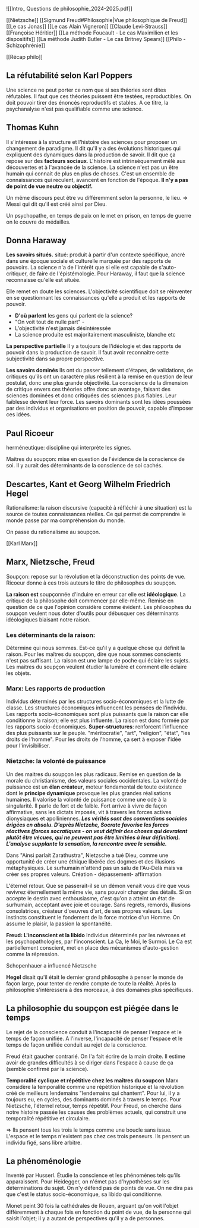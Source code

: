 ![[Intro_ Questions de philosophie_2024-2025.pdf]]

[[Nietzsche]]
[[Sigmund Freud#Philosophie|Vue philosophique de Freud]]
[[Le cas Jonas]]
[[Le cas Alain Vigneron]]
[[Claude Levi-Strauss]]
[[Françoise Héritier]]
[[La méthode Foucault - Le cas Maximilien et les dispositifs]]
[[La méthode Judith Butler - Le cas Britney Spears]]
[[Philo - Schizophrénie]]

[[Récap philo]]

## La réfutabilité selon Karl Poppers

Une science ne peut porter ce nom que si ses théories sont dites réfutables.
Il faut que ces théories puissent être testées, reproductibles. On doit pouvoir tirer des énoncés reproductifs et stables.
A ce titre, la psychanalyse n'est pas qualifiable comme une science.


## Thomas Kuhn

Il s'intéresse à la structure et l'histoire des sciences pour proposer un changement de paradigme.
Il dit qu'il y a des évolutions historiques qui expliquent des dynamiques dans la production de savoir. Il dit que ça repose sur des **facteurs sociaux**. L'histoire est intrinsèquement mêlé aux découvertes et à l'avancée de la science.
La science n'est pas un être humain qui connait de plus en plus de choses. 
C'est un ensemble de connaissances qui reculent, avancent en fonction de l'époque.
**Il n'y a pas de point de vue neutre ou objectif.**



Un même discours peut être vu différemment selon la personne, le lieu.
=> Messi qui dit qu'il est créé ainsi par Dieu.

Un psychopathe, en temps de paix on le met en prison, en temps de guerre on le couvre de médailles.


## Donna Haraway

**Les savoirs situés.**
situé: produit à partir d'un contexte spécifique, ancré dans une époque sociale et culturelle marquée par des rapports de pouvoirs. La science n'a de l'intérêt que si elle est capable de s'auto-critiquer, de faire de l'épistémologie. Pour Haraway, il faut que la science reconnaisse qu'elle est située.

Elle remet en doute les sciences. L'objectivité scientifique doit se réinventer en se questionnant les connaissances qu'elle a produit et les rapports de pouvoir. 
- **D'où parlent** les gens qui parlent de la science?
- "On voit tout de nulle part" - 
- L'objectivité n'est jamais désintéressée
- La science produite est majoritairement masculiniste, blanche etc

**La perspective partielle**
Il y a toujours de l'idéologie et des rapports de pouvoir dans la production de savoir. Il faut avoir reconnaitre cette subjectivité dans sa propre perspective.

**Les savoirs dominés**
Ils ont du passer tellement d'étapes, de validations, de critiques qu'ils ont un caractère plus résilient à la remise en question de leur postulat, donc une plus grande objectivité. La conscience de la dimension de critique envers ces théories offre donc un avantage, faisant des sciences dominées et donc critiquées des sciences plus fiables. Leur faiblesse devient leur force.
Les savoirs dominants sont les idées poussées par des individus et organisations en position de pouvoir, capable d'imposer ces idées.


## Paul Ricoeur

herméneutique: discipline qui interprète les signes.

Maitres du soupçon: mise en question de l'évidence de la conscience de soi.
Il y aurait des déterminants de la conscience de soi cachés.

## Descartes, Kant et Georg Wilhelm Friedrich Hegel
Rationalisme: la raison discursive (capacité à réfléchir à une situation) est la source de toutes connaissances réelles. Ce qui permet de comprendre le monde passe par ma compréhension du monde.



On passe du rationalisme au soupçon.

[[Karl Marx]]
## Marx, Nietzsche, Freud
Soupçon: repose sur la révolution et la déconstruction des points de vue.
Ricoeur donne à ces trois auteurs le titre de philosophes du soupçon.

**La raison est** soupçonnée d'induire en erreur car elle est **idéologique**. La critique de la philosophe doit commencer par elle-même.
Remise en question de ce que l'opinion considère comme évident.
Les philosophes du soupçon veulent nous doter d'outils pour débusquer ces déterminants idéologiques biaisant notre raison.

### **Les déterminants de la raison:** 
Détermine qui nous sommes. Est-ce qu'il y a quelque chose qui définit la raison. Pour les maîtres du soupçon, dire que nous sommes conscients n'est pas suffisant. La raison est une lampe de poche qui éclaire les sujets. Les maitres du soupçon veulent étudier la lumière et comment elle éclaire les objets.

### **Marx: Les rapports de production**
Individus déterminés par les structures socio-économiques et la lutte de classe. Les structures économiques influencent les pensées de l'individu. Les rapports socio-économiques sont plus puissants que la raison car elle conditionne la raison; elle est plus influente. La raison est donc formée par les rapports socio-économiques.
**Super-structures**: renforcent l'influence des plus puissants sur le peuple. "méritocratie", "art", "religion", "état", "les droits de l'homme".
Pour les droits de l'homme, ça sert à exposer l'idée pour l'invisibiliser.

### **Nietzche: la volonté de puissance**
Un des maitres du soupçon les plus radicaux. Remise en question de la morale du christianisme, des valeurs sociales occidentales.
La volonté de puissance est un **élan créateur**, moteur fondamental de toute existence dont le **principe dynamique** provoque les plus grandes réalisations humaines.
Il valorise la volonté de puissance comme une ode à la singularité. Il parle de fort et de faible. Fort arrive à vivre de façon affirmative, sans les dictats imposés, vit à travers les forces actives dionysiaques et apolliniennes.
***Les vérités sont des conventions sociales érigées en absolu. D'après Nietzche, Socrate favorise les forces réactives (forces socratiques - on veut définir des choses qui devraient plutôt être vécues, qui ne peuvent pas être limitées à leur définition).*** ***L'analyse supplante la sensation, la rencontre avec le sensible.***

Dans "Ainsi parlait Zarathustra", Nietzsche a tué Dieu, comme une opportunité de créer une éthique libérée des dogmes et des illusions métaphysiques. Le surhumain n'attend pas un salu de l'Au-Delà mais va créer ses propres valeurs. 
Création - dépassement- affirmation

L'éternel retour. 
Que se passerait-il se un démon venait vous dire que vous revivrez éternellement la même vie, sans pouvoir changer des détails.
Si on accepte le destin avec enthousiasme, c'est qu'on a atteint un état de surhumain, acceptant avec joie et courage. Sans regrets, remords, illusions consolatrices, créateur d'oeuvres d'art, de ses propres valeurs. Les instincts constituent le fondement de la force motrice d'un Homme. On assume le plaisir, la passion la spontanéité. 





**Freud: L'inconscient et la libido**
Individus déterminés par les névroses et les psychopathologies, par l'inconscient. La Ca, le Moi, le Surmoi. Le Ca est partiellement conscient, met en place des mécanismes d'auto-gestion comme la répression. 

Schopenhauer a influencé Nietzsche


**Hegel** disait qu'il était le dernier grand philosophe à penser le monde de façon large, pour tenter de rendre compte de toute la réalité. Après la philosophie s'intéressera à des morceaux, à des domaines plus spécifiques.


## La philosophie du soupçon est piégée dans le temps
Le rejet de la conscience conduit à l'incapacité de penser l'espace et le temps de façon unifiée. 
A l'inverse, l'incapacité de penser l'espace et le temps de façon unifiée conduit au rejet de la conscience.

Freud était gaucher contrarié. On l'a fait écrire de la main droite. Il estime avoir de grandes difficultés à se diriger dans l'espace à cause de ça (semble confirmé par la science).

**Temporalité cyclique et répétitive chez les maîtres du soupcon**
Marx considère la temporalité comme une répétition historique et la révolution créé de meilleurs lendemains "lendemains qui chantent". Pour lui, il y a toujours eu, en cycles, des dominants dominés à travers le temps.
Pour Nietzsche, l'éternel retour, temps répétitif.
Pour Freud, on cherche dans notre histoire passée les causes des problèmes actuels, qui construit une temporalité répétitive et circulaire.

=> Ils pensent tous les trois le temps comme une boucle sans issue. L'espace et le temps n'existent pas chez ces trois penseurs. Ils pensent un individu figé, sans libre arbitre.


## La phénoménologie
Inventé par Husserl.
Étudie la conscience et les phénomènes tels qu'ils apparaissent. 
Pour Heidegger,  on n'émet pas d'hypothèses sur les déterminations du sujet. On n'y défend pas de points de vue. On ne dira pas que c'est le status socio-économique, sa libido qui conditionne. 

Monet peint 30 fois la cathédrales de Rouen, arguant qu'on voit l'objet différemment à chaque fois en fonction du point de vue, de la personne qui saisit l'objet; il y a autant de perspectives qu'il y a de personnes.

